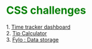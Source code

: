<h1><span style="color:green">CSS challenges</span></h1>
1. <a href="https://github.com/AshCatchEmAll/css-challenges/tree/timeTrackingDashboard" target="_blank">Time tracker dashboard</a></br>
2. <a href="https://github.com/AshCatchEmAll/css-challenges/tree/tipCalculator" target="_blank">Tip Calculator</a></br>
3. <a href="https://github.com/AshCatchEmAll/css-challenges/tree/fylo" target="_blank">Fylo : Data storage</a>
